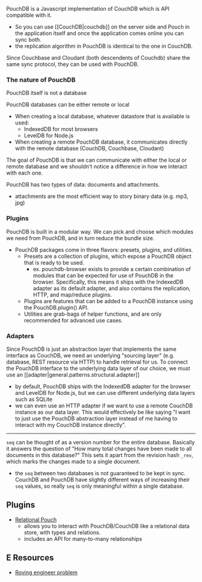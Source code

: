 
PouchDB is a Javascript implementation of CouchDB which is API compatible with it. 
- So you can use [[CouchDB|couchdb]] on the server side and Pouch in the application itself and once the application comes online you can sync both.
- the replication algorithm in PouchDB is identical to the one in CouchDB.

Since Couchbase and Cloudant (both descendents of Couchdb) share the same sync protocol, they can be used with PouchDB.

### The nature of PouchDB
PouchDB itself is not a database

PouchDB databases can be either remote or local
- When creating a local database, whatever datastore that is available is used:
  - IndexedDB for most browsers
  - LevelDB for Node.js
- When creating a remote PouchDB database, it communicates directly with the remote database (CouchDB, Couchbase, Cloudant)

The goal of PouchDB is that we can communicate with either the local or remote database and we shouldn't notice a difference in how we interact with each one.

PouchDB has two types of data: documents and attachments.
- attachments are the most efficient way to story binary data (e.g. mp3, jpg)

### Plugins
PouchDB is built in a modular way. We can pick and choose which modules we need from PouchDB, and in turn reduce the bundle size.
- PouchDB packages come in three flavors: presets, plugins, and utilities.
  - Presets are a collection of plugins, which expose a PouchDB object that is ready to be used.
    - ex. pouchdb-browser exists to provide a certain combination of modules that can be expected for use of PouchDB in the browser. Specifically, this means it ships with the IndexedDB adapter as its default adapter, and also contains the replication, HTTP, and map/reduce plugins.
  - Plugins are features that can be added to a PouchDB instance using the PouchDB.plugin() API.
  - Utilities are grab-bags of helper functions, and are only recommended for advanced use cases.


### Adapters
Since PouchDB is just an abstraction layer that implements the same interface as CouchDB, we need an underlying "sourcing layer" (e.g. database, REST resource via HTTP) to handle retrieval for us. To connect the PouchDB interface to the underlying data layer of our choice, we must use an [[adapter|general.patterns.structural.adapter]]
- by default, PouchDB ships with the IndexedDB adapter for the browser and LevelDB for Node.js, but we can use different underlying data layers such as SQLite
- we can even use an HTTP adapter if we want to use a remote CouchDB instance as our data layer. This would effectively be like saying "I want to just use the PouchDB abstraction layer instead of me having to interact with my CouchDB instance directly".

* * *

`seq` can be thought of as a version number for the entire database. Basically it answers the question of "How many total changes have been made to all documents in this database?" This sets it apart from the revision hash `_rev`, which marks the changes made to a single document.
- the `seq` between two databases is not guaranteed to be kept in sync. CouchDB and PouchDB have slightly different ways of increasing their `seq` values, so really `seq` is only meaningful within a single database.


## Plugins 
- [Relational Pouch](https://github.com/pouchdb-community/relational-pouch)
    - allows you to interact with PouchDB/CouchDB like a relational data store, with types and relations.
    - includes an API for many-to-many relationships

## E Resources
- [Roving engineer problem](https://medium.com/@glynn_bird/replicating-from-a-query-with-couchdb-dd3ffc5c4b31#:~:text=The%20one%20database%20per%20user,mobile%20clients%20replicate%20to%2Ffrom.)